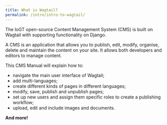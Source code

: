 ```yaml
---
title: What is Wagtail?
permalink: /intro/intro-to-wagtail/
---
```


The IoGT open-source Content Management System (CMS) is built on Wagtail with supporting functionality on Django.

A CMS is an application that allows you to publish, edit, modify, organise, delete and maintain the content on your site. It allows both developers and editors to manage content.

This CMS Manual will explain how to:
- navigate the main user interface of Wagtail;
- add multi-languages;
- create different kinds of pages in different languages;
- modify, save, publish and unpublish pages;
- set up new users and assign them specific roles to create a publishing workflow;
- upload, edit and include images and documents.

**And more!**